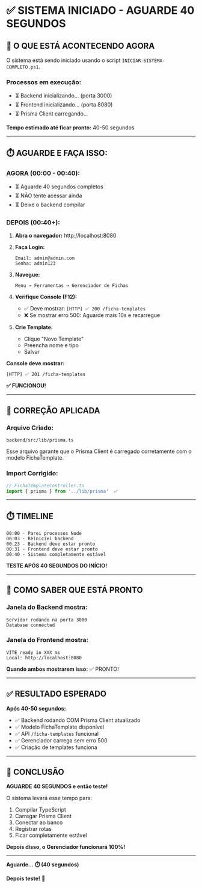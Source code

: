 # ✅ SISTEMA INICIADO - AGUARDE 40 SEGUNDOS

## 🎯 O QUE ESTÁ ACONTECENDO AGORA

O sistema está sendo iniciado usando o script `INICIAR-SISTEMA-COMPLETO.ps1`.

### **Processos em execução:**
- ⏳ Backend inicializando... (porta 3000)
- ⏳ Frontend inicializando... (porta 8080)
- ⏳ Prisma Client carregando...

**Tempo estimado até ficar pronto:** 40-50 segundos

---

## ⏱️ AGUARDE E FAÇA ISSO:

### **AGORA (00:00 - 00:40):**
- ⏳ Aguarde 40 segundos completos
- ⏳ NÃO tente acessar ainda
- ⏳ Deixe o backend compilar

### **DEPOIS (00:40+):**

1. **Abra o navegador:** http://localhost:8080

2. **Faça Login:**
   ```
   Email: admin@admin.com
   Senha: admin123
   ```

3. **Navegue:**
   ```
   Menu → Ferramentas → Gerenciador de Fichas
   ```

4. **Verifique Console (F12):**
   - ✅ Deve mostrar: `[HTTP] ✅ 200 /ficha-templates`
   - ❌ Se mostrar erro 500: Aguarde mais 10s e recarregue

5. **Crie Template:**
   - Clique "Novo Template"
   - Preencha nome e tipo
   - Salvar

**Console deve mostrar:**
```
[HTTP] ✅ 201 /ficha-templates
```

**✅ FUNCIONOU!**

---

## 🎯 CORREÇÃO APLICADA

### **Arquivo Criado:**
```
backend/src/lib/prisma.ts
```

Esse arquivo garante que o Prisma Client é carregado corretamente com o modelo FichaTemplate.

### **Import Corrigido:**
```typescript
// FichaTemplateController.ts
import { prisma } from '../lib/prisma'  ✅
```

---

## ⏱️ TIMELINE

```
00:00 - Parei processos Node
00:03 - Reiniciei backend
00:23 - Backend deve estar pronto
00:31 - Frontend deve estar pronto
00:40 - Sistema completamente estável
```

**TESTE APÓS 40 SEGUNDOS DO INÍCIO!**

---

## 🎯 COMO SABER QUE ESTÁ PRONTO

### **Janela do Backend mostra:**
```
Servidor rodando na porta 3000
Database connected
```

### **Janela do Frontend mostra:**
```
VITE ready in XXX ms
Local: http://localhost:8080
```

**Quando ambos mostrarem isso:** ✅ PRONTO!

---

## ✅ RESULTADO ESPERADO

**Após 40-50 segundos:**
- ✅ Backend rodando COM Prisma Client atualizado
- ✅ Modelo FichaTemplate disponível
- ✅ API `/ficha-templates` funcional
- ✅ Gerenciador carrega sem erro 500
- ✅ Criação de templates funciona

---

## 🎉 CONCLUSÃO

**AGUARDE 40 SEGUNDOS e então teste!**

O sistema levará esse tempo para:
1. Compilar TypeScript
2. Carregar Prisma Client
3. Conectar ao banco
4. Registrar rotas
5. Ficar completamente estável

**Depois disso, o Gerenciador funcionará 100%!**

---

**Aguarde... ⏱️ (40 segundos)**

**Depois teste!** 🚀
